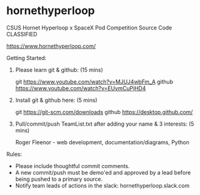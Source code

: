 # hornethyperloop 
CSUS Hornet Hyperloop x SpaceX Pod Competition Source Code CLASSIFIED

https://www.hornethyperloop.com/

Getting Started:

1) Please learn git & github: (15 mins) 
    
      git https://www.youtube.com/watch?v=MJUJ4wbFm_A
      github https://www.youtube.com/watch?v=EUvmCuPjHD4
    
2) Install git & github here: (5 mins)
    
      git https://git-scm.com/downloads
      github https://desktop.github.com/

3) Pull/commit/push TeamList.txt after adding your name & 3 interests: (5 mins)

      Roger Fleenor - web development, documentation/diagrams, Python
    
Rules:

- Please include thoughtful commit comments.
- A new commit/push must be demo'ed and approved by a lead before being pushed to a primary source.
- Notify team leads of actions in the slack: hornethyperloop.slack.com

